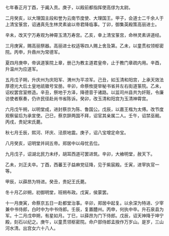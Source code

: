 七年春正月丁酉，于阗入贡。庚子，以殿前都指挥使高俅为太尉。

二月癸亥，以大理国主段和誉为云南节度使、大理国王。甲子，会道士二千余人于上清宝箓宫，诏通真先生林灵素谕以帝君降临事。丁卯，御集英殿策高丽进士。

辛未，改天宁万寿观为神霄玉清万寿宫。乙亥，幸上清宝箓宫，命林灵素讲道经。

三月庚寅，赐高丽祭器。高丽进士权适等四人赐上舍及第。乙未，以童贯权领枢密院。丙申，升鼎州为常德军。

夏四月庚申，帝讽道箓院上章，册己为教主道君皇帝，止于教门章疏内用。辛酉，升温州为应道军。

五月戊子朔，升庆州为庆阳军、渭州为平凉军。己丑，如玉清和阳宫，上承天效法厚德光大后土皇地祇徽号宝册。辛卯，命蔡攸提举秘书省并左右街道箓院。乙未，诏权罢宫室修造。辛丑，祭地于方泽，降德音于诸路。以监司州县共为奸赃，令廉访使者察奏，仍许民径赴尚书省陈诉。癸卯，改玉清和阳宫为玉清神霄宫。

六月戊午朔，以明堂成，进封蔡京为陈、鲁国公。戊辰，以嘉王楷为太傅。改节度观察留后为承宣使。己巳，蔡京辞两国不拜，诏官其亲属二人。壬午，诏禁巫觋。丙戌，贵妃宋氏薨。

秋七月壬辰，熙河、环庆、泾原地震。庚子，诏八宝增定命宝。

八月癸亥，诏明堂并祠五帝。郑居中以母忧去位。

九月戊子，诏湖北民力未纾，胡耳西道可罢进筑。辛卯，大飨明堂，赦天下。

乙未，刘正夫卒。丁酉，西蕃王子益麻党征降，见于紫宸殿。壬寅，进宰执官一等。

甲辰，以薛昂为特进。癸丑，贵妃王氏薨。

冬十月乙卯朔，初御明堂，班朔布政。戊寅，侯蒙罢。

十一月庚寅，命蔡京五日一赴都堂治事。辛卯，郑居中起复。以余深为特进、少宰兼中书侍郎，白时中为中书侍郎。壬辰，复置醴州。丙申，何执中卒。升石泉县为军。十二月戊申朔，有星如月。丁巳，以薛昂为门下侍郎。戊辰，诏天神降于坤宁殿，刻石以纪之。庚午，以童贯领枢密院。命户部侍郎孟揆作万岁山。是岁，三山河水清。出宫女六十八人。